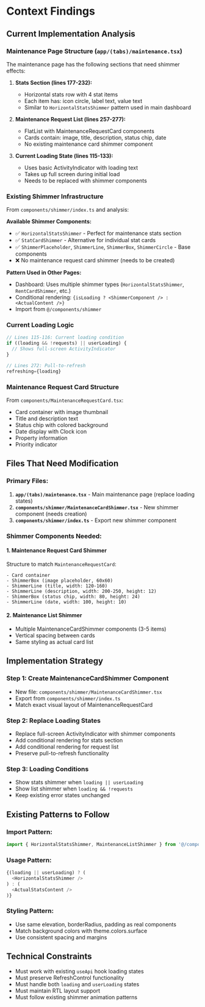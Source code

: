 # Context Findings

## Current Implementation Analysis

### Maintenance Page Structure (`app/(tabs)/maintenance.tsx`)
The maintenance page has the following sections that need shimmer effects:

1. **Stats Section (lines 177-232):** 
   - Horizontal stats row with 4 stat items
   - Each item has: icon circle, label text, value text
   - Similar to `HorizontalStatsShimmer` pattern used in main dashboard

2. **Maintenance Request List (lines 257-277):**
   - FlatList with MaintenanceRequestCard components
   - Cards contain: image, title, description, status chip, date
   - No existing maintenance card shimmer component

3. **Current Loading State (lines 115-133):**
   - Uses basic ActivityIndicator with loading text
   - Takes up full screen during initial load
   - Needs to be replaced with shimmer components

### Existing Shimmer Infrastructure
From `components/shimmer/index.ts` and analysis:

**Available Shimmer Components:**
- ✅ `HorizontalStatsShimmer` - Perfect for maintenance stats section
- ✅ `StatCardShimmer` - Alternative for individual stat cards
- ✅ `ShimmerPlaceholder`, `ShimmerLine`, `ShimmerBox`, `ShimmerCircle` - Base components
- ❌ No maintenance request card shimmer (needs to be created)

**Pattern Used in Other Pages:**
- Dashboard: Uses multiple shimmer types (`HorizontalStatsShimmer`, `RentCardShimmer`, etc.)
- Conditional rendering: `{isLoading ? <ShimmerComponent /> : <ActualContent />}`
- Import from `@/components/shimmer`

### Current Loading Logic
```typescript
// Lines 115-116: Current loading condition
if ((loading && !requests) || userLoading) {
  // Shows full-screen ActivityIndicator
}

// Lines 272: Pull-to-refresh
refreshing={loading}
```

### Maintenance Request Card Structure
From `components/MaintenanceRequestCard.tsx`:
- Card container with image thumbnail
- Title and description text
- Status chip with colored background
- Date display with Clock icon
- Property information
- Priority indicator

## Files That Need Modification

### Primary Files:
1. **`app/(tabs)/maintenance.tsx`** - Main maintenance page (replace loading states)
2. **`components/shimmer/MaintenanceCardShimmer.tsx`** - New shimmer component (needs creation)
3. **`components/shimmer/index.ts`** - Export new shimmer component

### Shimmer Components Needed:

#### 1. Maintenance Request Card Shimmer
Structure to match `MaintenanceRequestCard`:
```
- Card container
- ShimmerBox (image placeholder, 60x60)
- ShimmerLine (title, width: 120-160)  
- ShimmerLine (description, width: 200-250, height: 12)
- ShimmerBox (status chip, width: 80, height: 24)
- ShimmerLine (date, width: 100, height: 10)
```

#### 2. Maintenance List Shimmer
- Multiple MaintenanceCardShimmer components (3-5 items)
- Vertical spacing between cards
- Same styling as actual card list

## Implementation Strategy

### Step 1: Create MaintenanceCardShimmer Component
- New file: `components/shimmer/MaintenanceCardShimmer.tsx`
- Export from `components/shimmer/index.ts`
- Match exact visual layout of MaintenanceRequestCard

### Step 2: Replace Loading States
- Replace full-screen ActivityIndicator with shimmer components
- Add conditional rendering for stats section
- Add conditional rendering for request list
- Preserve pull-to-refresh functionality

### Step 3: Loading Conditions
- Show stats shimmer when `loading || userLoading`
- Show list shimmer when `loading && !requests`
- Keep existing error states unchanged

## Existing Patterns to Follow

### Import Pattern:
```typescript
import { HorizontalStatsShimmer, MaintenanceListShimmer } from '@/components/shimmer';
```

### Usage Pattern:
```typescript
{(loading || userLoading) ? (
  <HorizontalStatsShimmer />
) : (
  <ActualStatsContent />
)}
```

### Styling Pattern:
- Use same elevation, borderRadius, padding as real components
- Match background colors with theme.colors.surface
- Use consistent spacing and margins

## Technical Constraints
- Must work with existing `useApi` hook loading states
- Must preserve RefreshControl functionality  
- Must handle both `loading` and `userLoading` states
- Must maintain RTL layout support
- Must follow existing shimmer animation patterns